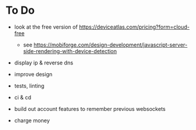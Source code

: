 # To Do

* look at the free version of https://deviceatlas.com/pricing?form=cloud-free
  * see https://mobiforge.com/design-development/javascript-server-side-rendering-with-device-detection

* display ip & reverse dns

* improve design

* tests, linting

* ci & cd

* build out account features to remember previous websockets

* charge money

